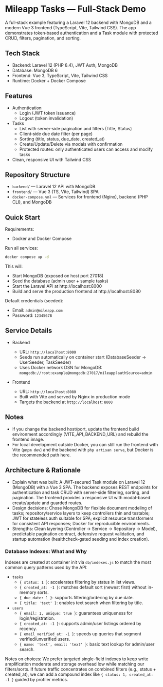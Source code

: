 # Mileapp Tasks — Full‑Stack Demo

A full‑stack example featuring a Laravel 12 backend with MongoDB and a modern Vue 3 frontend (TypeScript, Vite, Tailwind CSS). The app demonstrates token‑based authentication and a Task module with protected CRUD, filters, pagination, and sorting.

## Tech Stack

- Backend: Laravel 12 (PHP 8.4), JWT Auth, MongoDB
- Database: MongoDB 6
- Frontend: Vue 3, TypeScript, Vite, Tailwind CSS
- Runtime: Docker + Docker Compose

## Features

- Authentication
  - Login (JWT token issuance)
  - Logout (token invalidation)
- Tasks
  - List with server‑side pagination and filters (Title, Status)
  - Client‑side due date filter (per page)
  - Sorting (title, status, due_date, created_at)
  - Create/Update/Delete via modals with confirmation
  - Protected routes: only authenticated users can access and modify tasks
- Clean, responsive UI with Tailwind CSS

## Repository Structure

- `backend/` — Laravel 12 API with MongoDB
- `frontend/` — Vue 3 (TS, Vite, Tailwind) SPA
- `docker-compose.yml` — Services for frontend (Nginx), backend (PHP CLI), and MongoDB

## Quick Start

Requirements:
- Docker and Docker Compose

Run all services:

```bash
docker compose up -d
```

This will:
- Start MongoDB (exposed on host port 27018)
- Seed the database (admin user + sample tasks)
- Start the Laravel API at http://localhost:8000
- Build and serve the production frontend at http://localhost:8080

Default credentials (seeded):
- Email: `admin@mileapp.com`
- Password: `12345678`

## Service Details

- Backend
  - URL: `http://localhost:8000`
  - Seeds run automatically on container start (DatabaseSeeder -> UserSeeder, TaskSeeder)
  - Uses Docker network DSN for MongoDB: `mongodb://root:example@mongodb:27017/mileapp?authSource=admin`

- Frontend
  - URL: `http://localhost:8080`
  - Built with Vite and served by Nginx in production mode
  - Targets the backend at `http://localhost:8000`

## Notes

- If you change the backend host/port, update the frontend build environment accordingly (VITE_API_BACKEND_URL) and rebuild the frontend image.
- For local development outside Docker, you can still run the frontend with Vite (`pnpm dev`) and the backend with `php artisan serve`, but Docker is the recommended path here.

## Architecture & Rationale

- Explain what was built: A JWT-secured Task module on Laravel 12 (MongoDB) with a Vue 3 SPA. The backend exposes REST endpoints for authentication and task CRUD with server-side filtering, sorting, and pagination. The frontend provides a responsive UI with modal-based create/update and guarded routes.
- Design decisions: Chose MongoDB for flexible document modeling of tasks; repository/service layers to keep controllers thin and testable; JWT for stateless auth suitable for SPA; explicit resource transformers for consistent API responses; Docker for reproducible environments.
- Strengths: Clean layering (Controller → Service → Repository → Model), predictable pagination contract, defensive request validation, and startup automation (healthcheck-gated seeding and index creation).

### Database Indexes: What and Why

Indexes are created at container init via `db/indexes.js` to match the most common query patterns used by the API:
- `tasks`
  - `{ status: 1 }`: accelerates filtering by status in list views.
  - `{ created_at: -1 }`: matches default sort (newest first) without in-memory sorts.
  - `{ due_date: 1 }`: supports filtering/ordering by due date.
  - `{ title: 'text' }`: enables text search when filtering by title.
- `users`
  - `{ email: 1, unique: true }`: guarantees uniqueness for login/registration.
  - `{ created_at: -1 }`: supports admin/user listings ordered by recency.
  - `{ email_verified_at: -1 }`: speeds up queries that segment verified/unverified users.
  - `{ name: 'text', email: 'text' }`: basic text lookup for admin/user search.

Notes on choices: We prefer targeted single-field indexes to keep write amplification moderate and storage overhead low while matching our filters/sorts. If future traffic concentrates on combined filters (e.g., status + created_at), we can add a compound index like `{ status: 1, created_at: -1 }` guided by profiler metrics.
